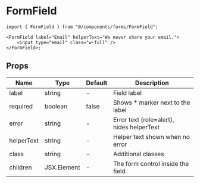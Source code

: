 # FormField

```tsx
import { FormField } from "@/components/forms/FormField";

<FormField label="Email" helperText="We never share your email.">
	<input type="email" class="w-full" />
</FormField>;
```

## Props

| Name       | Type    | Default | Description                                   |
|------------|---------|---------|-----------------------------------------------|
| label      | string  | -       | Field label                                   |
| required   | boolean | false   | Shows * marker next to the label              |
| error      | string  | -       | Error text (role=alert), hides helperText     |
| helperText | string  | -       | Helper text shown when no error               |
| class      | string  | -       | Additional classes                            |
| children   | JSX.Element | -   | The form control inside the field             |
